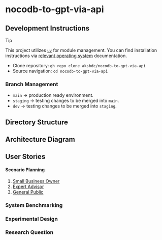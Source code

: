 # nocodb-to-gpt-via-api

## Development Instructions

> [!TIP]
> This project utilizes [`uv`](https://docs.astral.sh/uv/) for module management.
> You can find installation instructions via [relevant operating system](https://docs.astral.sh/uv/getting-started/installation/) documentation.

- Clone repository: `gh repo clone aksbdc/nocodb-to-gpt-via-api`
- Source navigation: `cd nocodb-to-gpt-via-api`

### Branch Management

- `main` → production ready environment.
- `staging` → testing changes to be merged into `main`.
- `dev` → testing changes to be merged into `staging`.

## Directory Structure

## Architecture Diagram

## User Stories

#### Scenario Planning

1. [Small Business Owner](https://aksbdc.org/success-stories/)
1. [Expert Advisor](https://aksbdc.org/about/advisors/)
1. [General Public](https://alaska.gov/)

### System Benchmarking

### Experimental Design

### Research Question